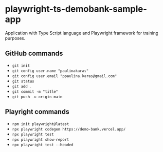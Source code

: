 # playwright-ts-demobank-sample-app

Application with Type Script language and Playwright framework for training purposes.

## GitHub commands

- `git init`
- `git config user.name "paulinakaras"`
- `git config user.email "ppaulina.karas@gmail.com"`
- `git status`
- `git add .`
- `git commit -m "title"`
- `git push -u origin main`

## Playright commands

- `npm init playwright@latest`
- `npx playwright codegen https://demo-bank.vercel.app/`
- `npx playwright test`
- `npx playwright show-report`
- `npx playwright test --headed`